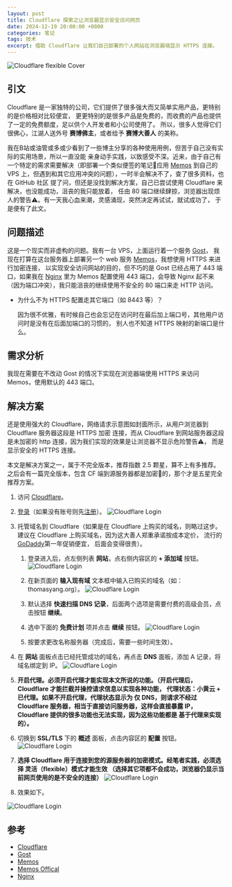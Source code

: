 ```yaml
---
layout: post
title: Cloudflare 探索之让浏览器显示安全访问网页
date: 2024-12-19 20:00:00 +0800
categories: 笔记
tags: 技术
excerpt: 借助 Cloudflare 让我们自己部署的个人网站在浏览器端显示 HTTPS 连接。
---
```


![Cloudflare flexible Cover](/images/cloudflare/cf-flexible-connect.webp "题图")

## 引文

Cloudflare 是一家独特的公司，它们提供了很多强大而又简单实用产品，更特别的是价格相对比较便宜，
更更特别的是很多产品是免费的，而收费的产品也提供了一定的免费额度，足以供个人开发者和小公司使用了。
所以，很多人觉得它们很佛心，江湖人送外号 **赛博佛主**，或者给予 **赛博大善人** 的美称。

我在B站或油管或多或少看到了一些博主分享的各种使用用例，但苦于自己没有实际的实用场景，所以一直没能
亲身动手实践，以致感受不深。近来，由于自己有一个特定的需求需要解决（即部署一个类似便签的笔记📒应用 [Memos][memos]
到自己的 VPS 上，但遇到和其它应用冲突的问题），一时半会解决不了，查了很多资料，也在 GitHub 社区
提了问，但还是没找到解决方案，自己已尝试使用 Cloudflare 来解决，也没能成功，沮丧的我只能放着，
任由 80 端口继续肆掠，浏览器出现烦人的警告⚠️。有一天我心血来潮，灵感涌现，突然决定再试试，就试成功了，
于是便有了此文。

## 问题描述

这是一个现实而非虚构的问题。我有一台 VPS，上面运行着一个服务 [Gost][gost]，
我现在打算在这台服务器上部署另一个 web 服务 [Memos][memos]，我想使用 HTTPS 来进行加密连接，
以实现安全访问网站的目的，但不巧的是 Gost 已经占用了 443 端口，如果我在 [Nginx][nginx] 里为
Memos 配置使用 443 端口，会导致 Nginx 起不来（因为端口冲突），我只能沮丧的继续使用不安全的 80
 端口来走 HTTP 访问。

- 为什么不为 HTTPS 配置走其它端口（如 8443 等）？
  
  因为很不优雅，有时候自己也会忘记在访问时在最后加上端口号，其他用户访问时是没有在后面加端口的习惯的，
别人也不知道 HTTPS 映射的新端口是什么。

## 需求分析

我现在需要在不改动 Gost 的情况下实现在浏览器端使用 HTTPS 来访问 Memos，使用默认的 443 端口。

## 解决方案

还是使用强大的 Cloudflare，网络请求示意图如封面所示，从用户浏览器到 Cloudflare 服务器这段是 HTTPS 加密
连接，而从 Cloudflare 到网站服务器这段是未加密的 http 连接，因为我们实现的效果是让浏览器不显示危险警告⚠️，
而是显示安全的 HTTPS 连接。

本文是解决方案之一，属于不完全版本，推荐指数 2.5 颗星，算不上有多推荐。之后会有一篇完全版本，包含
CF 端到源服务器都是加密🔐的，那个才是五星完全推荐方案。

1. 访问 [Cloudflare][cf]。

1. [登录][cf-login]（如果没有账号则先[注册][cf-reg]）。
![Cloudflare Login](/images/cloudflare/cf-login.webp "登录")

1. 托管域名到 Cloudflare（如果是在 Cloudflare 上购买的域名，则略过这步。
建议在 Cloudflare 上购买域名，因为这大善人郑重承诺按成本定价， 流行的 [GoDaddy][godaddy]第一年促销便宜，
后面会变得很贵）。

    1. 登录进入后，点左侧列表 **网站**，点右侧内容区的 **+ 添加域** 按钮。
    ![Cloudflare Login](/images/cloudflare/cf-adddomain-btn.webp "添加域按钮")

    1. 在新页面的 **输入现有域** 文本框中输入已购买的域名（如：thomasyang.org）。
    ![Cloudflare Login](/images/cloudflare/cf-adddomain-panel.webp "输入现有域面板")

    1. 默认选择 **快速扫描 DNS 记录**，后面两个选项是需要付费的高级会员，点击按钮 **继续**。

    1. 选中下面的 **免费计划** 项并点击 **继续** 按钮。
    ![Cloudflare Login](/images/cloudflare/cf-freepanel.webp "免费计划选项")

    1. 按要求更改名称服务器（完成后，需要一些时间生效）。

1. 在 **网站** 面板点击已经托管成功的域名，再点击 **DNS** 面板，添加 A 记录，将域名绑定到 IP。
![Cloudflare Login](/images/cloudflare/cf-add-a-record.webp "添加 A 记录")

1. **开启代理。必须开启代理才能实现本文所说的功能。（开启代理后，Cloudflare 才能拦截并操控请求信息以实现各种功能，
代理状态：小黄云 + 已代理。如果不开启代理，代理状态显示为 仅 DNS，则请求不经过 Cloudflare
服务器，相当于直接访问服务器，这样会直接暴露 IP，Cloudflare 提供的很多功能也无法实现，因为这些功能都是
基于代理来实现的）。**

1. 切换到 **SSL/TLS** 下的 **概述** 面板，点击内容区的 **配置** 按钮。
![Cloudflare Login](/images/cloudflare/cf-config-connect-secret-mode.webp "配置按钮")

1. **选择 Cloudflare 用于连接到您的源服务器的加密模式。经笔者实践，必须选择 灵活（flexible）模式才能生效
（选择其它项都不会成功，浏览器仍显示当前网页使用的是不安全的连接）**
![Cloudflare Login](/images/cloudflare/cf-flexible-mode.webp "灵活模式")

1. 效果如下。

![Cloudflare Login](/images/cloudflare/browser-effects.webp)

## 参考

- [Cloudflare][cf]
- [Gost][gost]
- [Memos][memos]
- [Memos Offical][memos-offcial]
- [Nginx][nginx]

[cf]: https://www.cloudflare.com/zh-cn
[cf-login]: https://dash.cloudflare.com/login
[cf-reg]: https://dash.cloudflare.com/sign-up
[godaddy]: https://www.godaddy.com
[gost]: https://gost.run
[memos]: https://memos.thomasyang.nl
[memos-offcial]: https://www.usememos.com
[nginx]: https://nginx.org

